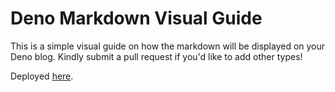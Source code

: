 # Deno Markdown Visual Guide

This is a simple visual guide on how the markdown will be displayed on your Deno blog. Kindly submit a pull request if you'd like to add other types!

Deployed [here](https://mrkdown.deno.dev/).
